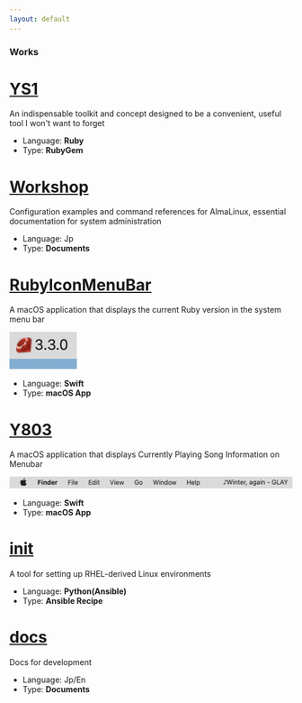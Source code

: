 ```yaml
---
layout: default
---
```


### Works

# [YS1](https://yumayx.github.io/YS1/)

An indispensable toolkit and concept designed to be a convenient, useful tool I won't want to forget

- Language: **Ruby**
- Type: **RubyGem**

# [Workshop](https://yumayx.github.io/Workshop/)

Configuration examples and command references for AlmaLinux, essential documentation for system administration

- Language: Jp
- Type: **Documents**

# [RubyIconMenuBar](https://github.com/YumaYX/RubyIconMenuBar)

A macOS application that displays the current Ruby version in the system menu bar

![RubyIconMenuBar](https://github.com/YumaYX/RubyIconMenuBar/blob/main/sample.png?raw=true)

- Language: **Swift**
- Type: **macOS App**

# [Y803](https://github.com/YumaYX/Y803)

A macOS application that displays Currently Playing Song Information on Menubar

![Y803](https://github.com/YumaYX/Y803/blob/main/image/ScreenShot.png?raw=true)

- Language: **Swift**
- Type: **macOS App**

# [init](https://github.com/YumaYX/init)

A tool for setting up RHEL-derived Linux environments

- Language: **Python(Ansible)**
- Type: **Ansible Recipe**

# [docs](https://yumayx.github.io/docs/)

Docs for development

- Language: Jp/En
- Type: **Documents**
